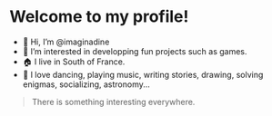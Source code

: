# Welcome to my profile!

- 👋 Hi, I’m @imaginadine
- 👀 I’m interested in developping fun projects such as games.
- :house: I live in South of France.
- :musical_note: I love dancing, playing music, writing stories, drawing, solving enigmas, socializing, astronomy...

> There is something interesting everywhere.
